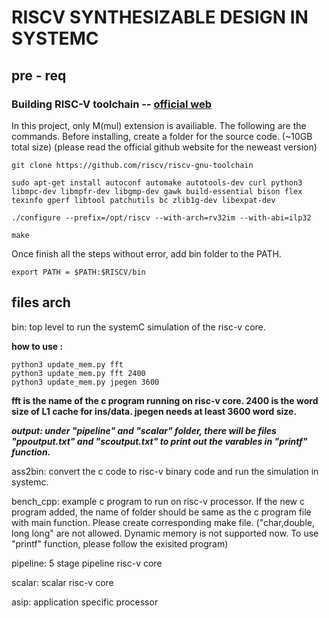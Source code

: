 # RISCV SYNTHESIZABLE DESIGN IN SYSTEMC

## pre - req
### Building RISC-V toolchain -- [official web](https://github.com/riscv-collab/riscv-gnu-toolchain)
In this project, only M(mul) extension is availiable. The following are the commands. Before installing, create a folder for the source code. (~10GB total size)
(please read the official github website for the neweast version)

    git clone https://github.com/riscv/riscv-gnu-toolchain

    sudo apt-get install autoconf automake autotools-dev curl python3 libmpc-dev libmpfr-dev libgmp-dev gawk build-essential bison flex texinfo gperf libtool patchutils bc zlib1g-dev libexpat-dev

    ./configure --prefix=/opt/riscv --with-arch=rv32im --with-abi=ilp32

    make

Once finish all the steps without error, add bin folder to the PATH.

    export PATH = $PATH:$RISCV/bin


## files arch
bin: top level to run the systemC simulation of the risc-v core.

**how to use :**

    python3 update_mem.py fft 
    python3 update_mem.py fft 2400
    python3 update_mem.py jpegen 3600
    
**fft is the name of the c program running on risc-v core. 2400 is the word size of L1 cache for ins/data. jpegen needs at least 3600 word size.** 

***output: under "pipeline" and "scalar" folder, there will be files "ppoutput.txt" and "scoutput.txt" to print out the varables in "printf" function.***

ass2bin:  convert the c code to risc-v binary code and run the simulation in systemc.

bench_cpp: example c program to run on risc-v processor. If the new c program added, the name of folder should be same as the c program file with main function. Please create corresponding make file. ("char,double, long long" are not allowed. Dynamic memory is not supported now. To use "printf" function, please follow the exisited program)

pipeline: 5 stage pipeline risc-v core

scalar: scalar risc-v core

asip: application specific processor
            



